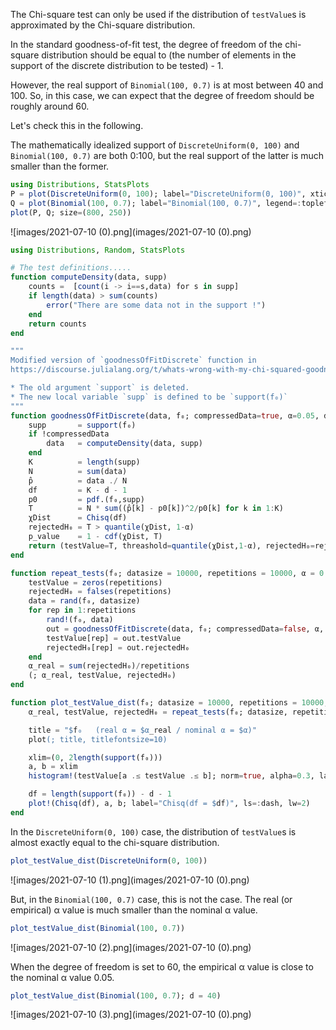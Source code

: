 The Chi-square test can only be used if the distribution of `testValue`s is approximated by the Chi-square distribution.

In the standard goodness-of-fit test, the degree of freedom of the chi-square distribution should be equal to (the number of elements in the support of the discrete distribution to be tested) - 1.

However, the real support of `Binomial(100, 0.7)` is at most between 40 and 100. So, in this case, we can expect that the degree of freedom should be roughly around 60.

Let's check this in the following.

The mathematically idealized support of `DiscreteUniform(0, 100)` and `Binomial(100, 0.7)` are both 0:100, but the real support of the latter is much smaller than the former.

```julia
using Distributions, StatsPlots
P = plot(DiscreteUniform(0, 100); label="DiscreteUniform(0, 100)", xtick=0:10:100, ylim=(0, 0.013))
Q = plot(Binomial(100, 0.7); label="Binomial(100, 0.7)", legend=:topleft, xtick=0:10:100)
plot(P, Q; size=(800, 250))
```

![images/2021-07-10 (0).png](images/2021-07-10 (0).png)

```julia
using Distributions, Random, StatsPlots

# The test definitions.....
function computeDensity(data, supp)
    counts =  [count(i -> i==s,data) for s in supp]
    if length(data) > sum(counts)
        error("There are some data not in the support !")
    end
    return counts
end

"""
Modified version of `goodnessOfFitDiscrete` function in
https://discourse.julialang.org/t/whats-wrong-with-my-chi-squared-goodness-of-fits-tests/64334

* The old argument `support` is deleted.
* The new local variable `supp` is defined to be `support(f₀)`
"""
function goodnessOfFitDiscrete(data, f₀; compressedData=true, α=0.05, d=0)
    supp       = support(f₀)
    if !compressedData
        data   = computeDensity(data, supp)
    end
    K          = length(supp)
    N          = sum(data)
    p̂          = data ./ N
    df         = K - d - 1
    p0         = pdf.(f₀,supp)
    T          = N * sum((p̂[k] - p0[k])^2/p0[k] for k in 1:K)
    χDist      = Chisq(df)
    rejectedH₀ = T > quantile(χDist, 1-α)
    p_value    = 1 - cdf(χDist, T)
    return (testValue=T, threashold=quantile(χDist,1-α), rejectedH₀=rejectedH₀, p_value=p_value)
end

function repeat_tests(f₀; datasize = 10000, repetitions = 10000, α = 0.05, d = 0)
    testValue = zeros(repetitions)
    rejectedH₀ = falses(repetitions)
    data = rand(f₀, datasize)
    for rep in 1:repetitions
        rand!(f₀, data)
        out = goodnessOfFitDiscrete(data, f₀; compressedData=false, α, d)
        testValue[rep] = out.testValue
        rejectedH₀[rep] = out.rejectedH₀
    end
    α_real = sum(rejectedH₀)/repetitions
    (; α_real, testValue, rejectedH₀)
end

function plot_testValue_dist(f₀; datasize = 10000, repetitions = 10000, α = 0.05, d=0)
    α_real, testValue, rejectedH₀ = repeat_tests(f₀; datasize, repetitions, α, d)

    title = "$f₀   (real α = $α_real / nominal α = $α)"
    plot(; title, titlefontsize=10)

    xlim=(0, 2length(support(f₀)))
    a, b = xlim
    histogram!(testValue[a .≤ testValue .≤ b]; norm=true, alpha=0.3, label="testValue", xlim)

    df = length(support(f₀)) - d - 1
    plot!(Chisq(df), a, b; label="Chisq(df = $df)", ls=:dash, lw=2)
end
```

In the `DiscreteUniform(0, 100)` case, the distribution of `testValue`s is almost exactly equal to the chi-square distribution.

```julia
plot_testValue_dist(DiscreteUniform(0, 100))
```

![images/2021-07-10 (1).png](images/2021-07-10 (0).png)

But, in the `Binomial(100, 0.7)` case, this is not the case.  The real (or empirical) α value is much smaller than the nominal α value.

```julia
plot_testValue_dist(Binomial(100, 0.7))
```

![images/2021-07-10 (2).png](images/2021-07-10 (0).png)

When the degree of freedom is set to 60, the empirical α value is close to the nominal α value 0.05.

```julia
plot_testValue_dist(Binomial(100, 0.7); d = 40)
```

![images/2021-07-10 (3).png](images/2021-07-10 (0).png)
